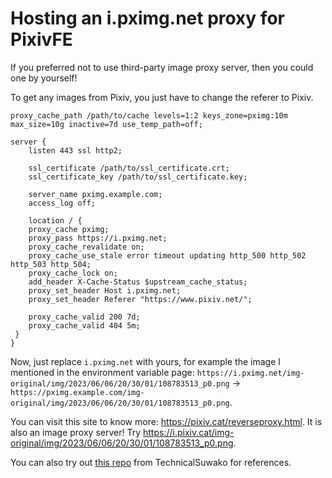 # Hosting an i.pximg.net proxy for PixivFE

If you preferred not to use third-party image proxy server, then you could one by yourself!

To get any images from Pixiv, you just have to change the referer to Pixiv.


```
proxy_cache_path /path/to/cache levels=1:2 keys_zone=pximg:10m max_size=10g inactive=7d use_temp_path=off;

server {
    listen 443 ssl http2;

    ssl_certificate /path/to/ssl_certificate.crt;
    ssl_certificate_key /path/to/ssl_certificate.key;

    server_name pximg.example.com;
    access_log off;

    location / {
    proxy_cache pximg;
    proxy_pass https://i.pximg.net;
    proxy_cache_revalidate on;
    proxy_cache_use_stale error timeout updating http_500 http_502 http_503 http_504;
    proxy_cache_lock on;
    add_header X-Cache-Status $upstream_cache_status;
    proxy_set_header Host i.pximg.net;
    proxy_set_header Referer "https://www.pixiv.net/";

    proxy_cache_valid 200 7d;
    proxy_cache_valid 404 5m;
 }
}
```

Now, just replace `i.pximg.net` with yours, for example the image I mentioned in the environment variable page: `https://i.pximg.net/img-original/img/2023/06/06/20/30/01/108783513_p0.png` -> `https://pximg.example.com/img-original/img/2023/06/06/20/30/01/108783513_p0.png`.

You can visit this site to know more: https://pixiv.cat/reverseproxy.html. It is also an image proxy server! Try https://i.pixiv.cat/img-original/img/2023/06/06/20/30/01/108783513_p0.png.

You can also try out [this repo](https://gitler.moe/suwako/imgproxy) from TechnicalSuwako for references.